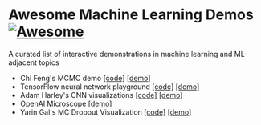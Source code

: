 # Awesome Machine Learning Demos [![Awesome](https://awesome.re/badge.svg)](https://awesome.re)

A curated list of interactive demonstrations in machine learning and ML-adjacent topics

- Chi Feng's MCMC demo [[code]](https://github.com/chi-feng/mcmc-demo) [[demo]](https://chi-feng.github.io/mcmc-demo/app.html)
- TensorFlow neural network playground [[code]](https://github.com/tensorflow/playground) [[demo]](https://playground.tensorflow.org/)
- Adam Harley's CNN visualizations [[code]](https://github.com/aharley/nn_vis) [[demo]](https://adamharley.com/nn_vis/)
- OpenAI Microscope [[demo]](https://microscope.openai.com/models)
- Yarin Gal's MC Dropout Visualization [[code]](https://github.com/yaringal/DropoutUncertaintyDemos) [[demo]](https://www.cs.ox.ac.uk/people/yarin.gal/website/blog_3d801aa532c1ce.html)
